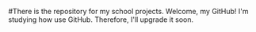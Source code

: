 #There is the repository for my school projects.
Welcome, my GitHub! I'm studying how use GitHub. Therefore, I'll upgrade it soon.


